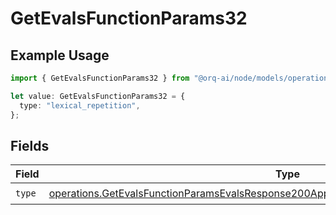 # GetEvalsFunctionParams32

## Example Usage

```typescript
import { GetEvalsFunctionParams32 } from "@orq-ai/node/models/operations";

let value: GetEvalsFunctionParams32 = {
  type: "lexical_repetition",
};
```

## Fields

| Field                                                                                                                                                                                              | Type                                                                                                                                                                                               | Required                                                                                                                                                                                           | Description                                                                                                                                                                                        |
| -------------------------------------------------------------------------------------------------------------------------------------------------------------------------------------------------- | -------------------------------------------------------------------------------------------------------------------------------------------------------------------------------------------------- | -------------------------------------------------------------------------------------------------------------------------------------------------------------------------------------------------- | -------------------------------------------------------------------------------------------------------------------------------------------------------------------------------------------------- |
| `type`                                                                                                                                                                                             | [operations.GetEvalsFunctionParamsEvalsResponse200ApplicationJSONResponseBodyData532Type](../../models/operations/getevalsfunctionparamsevalsresponse200applicationjsonresponsebodydata532type.md) | :heavy_check_mark:                                                                                                                                                                                 | N/A                                                                                                                                                                                                |